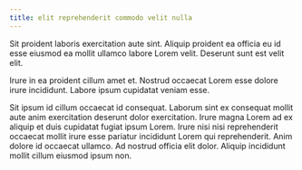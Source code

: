 ```yaml
---
title: elit reprehenderit commodo velit nulla
---
```


Sit proident laboris exercitation aute sint. Aliquip proident ea officia eu id esse eiusmod ea mollit ullamco labore Lorem velit. Deserunt sunt est velit elit.

Irure in ea proident cillum amet et. Nostrud occaecat Lorem esse dolore irure incididunt. Labore ipsum cupidatat veniam esse.

Sit ipsum id cillum occaecat id consequat. Laborum sint ex consequat mollit aute anim exercitation deserunt dolor exercitation. Irure magna Lorem ad ex aliquip et duis cupidatat fugiat ipsum Lorem. Irure nisi nisi reprehenderit occaecat mollit irure esse pariatur incididunt Lorem qui reprehenderit. Anim dolore id occaecat ullamco. Ad nostrud officia elit dolor. Aliquip incididunt mollit cillum eiusmod ipsum non.